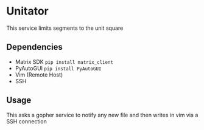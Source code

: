 # Unitator
This service limits segments to the unit square

## Dependencies
- Matrix SDK `pip install matrix_client`
- PyAutoGUI `pip install PyAutoGUI`
- Vim (Remote Host)
- SSH

## Usage 
This asks a gopher service to notify any new file and then writes in vim via a SSH connection
